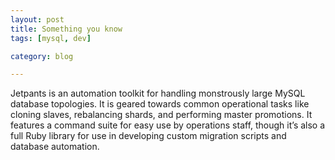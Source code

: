 ```yaml
---
layout: post
title: Something you know
tags: [mysql, dev]

category: blog

---
```



Jetpants is an automation toolkit for handling monstrously large MySQL database topologies. It is geared towards common operational tasks like cloning slaves, rebalancing shards, and performing master promotions. It features a command suite for easy use by operations staff, though it’s also a full Ruby library for use in developing custom migration scripts and database automation.
